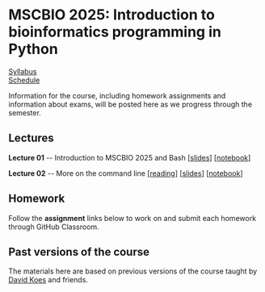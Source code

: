 # MSCBIO 2025: Introduction to bioinformatics programming in Python

[Syllabus](./syllabus.html)  
[Schedule](./schedule.html)  

<!--
[Midterm](./midterm.html) [[assignment](https://classroom.github.com/a/5P1QmhuO)]
[Final](./final.html) [[assignment](https://classroom.github.com/a/d-TJGen3)]
-->

Information for the course, including homework assignments and information about exams, will be posted here as we progress through the semester.


## Lectures

**Lecture 01** -- Introduction to MSCBIO 2025 and Bash [[slides](https://mscbio2025-2024.github.io/lectures/lecture-01-bash.slides.html)] [[notebook](https://mscbio2025-2024.github.io/lectures/lecture-01-bash.ipynb)]

**Lecture 02** -- More on the command line [[reading](https://www.freecodecamp.org/news/linux-command-line-tutorial/)] [[slides](https://mscbio2025-2024.github.io/lectures/lecture-02-bash2.slides.html)] [[notebook](https://mscbio2025-2024.github.io/lectures/lecture-02-bash2.ipynb)]

<!--
**Lecture 03** -- Introduction to Python [[reading](https://wiki.python.org/moin/BeginnersGuide/NonProgrammers)] [[slides](https://mscbio2025-2024.github.io/lectures/lecture-03-python.slides.html)] [[notebook](https://mscbio2025-2024.github.io/lectures/lecture-03-python.ipynb)]

**Lecture 04** -- Data visualization [[reading](https://thepythoncodingbook.com/basics-of-data-visualisation-in-python-using-matplotlib/)] [[slides](https://mscbio2025-2024.github.io/lectures/lecture-04-plot.slides.html)] [[notebook](https://mscbio2025-2024.github.io/lectures/lecture-04-plot.ipynb)]

**Lecture 05** -- Vectors with numpy [[reading](https://numpy.org/doc/stable/user/absolute_beginners.html)] [[slides](https://mscbio2025-2024.github.io/lectures/lecture-05-numpy.slides.html)] [[notebook](https://mscbio2025-2024.github.io/lectures/lecture-05-numpy.ipynb)]


**Lecture 4** -- Numerical integration: Simpson's rule [[slides](https://docs.google.com/presentation/d/1PlDw9VQzpxlnPPxvoBrlPKCTcZ-I4CFSIwLJyRzYOJU/edit?usp=sharing)] [[repository](https://github.com/Physics177-2022/lecture-4)]

**Lecture 5** -- Numerical integration: Error analysis [[slides](https://docs.google.com/presentation/d/13XYPYKhVoVPOLHLJ_m1uU_4Mbw6gCpJssPmUGjE9jkk/edit?usp=sharing)] [[repository](https://github.com/Physics177-2022/lecture-5)]  

**Lecture 6** -- Differential equations: Euler's method [[slides](https://docs.google.com/presentation/d/1tO2zYWGIQ4eyN-z87D6DsbL91OEXzTw5GHKwP8YAoQw/edit?usp=sharing)] [[repository](https://github.com/Physics177-2022/lecture-6)]

**Lecture 7** -- Differential equations: the Runge-Kutta and leapfrog methods [[slides](https://docs.google.com/presentation/d/1xVs188-mo_Ev0in_elibRFXXfeHy6r7bUqEg0C7wJ2I/edit?usp=sharing)] [[repository](https://github.com/Physics177-2022/lecture-7)]

**Lecture 8** -- Random number generation [[slides](https://docs.google.com/presentation/d/1R9YHnxeLzwnKEuFQ5rCOyIcLRfYDGm97p6_EoEC_Ieg/edit?usp=sharing)] [[repository](https://github.com/Physics177-2022/lecture-8)]

**Lecture 9** -- Calculations with probability distributions [[slides](https://docs.google.com/presentation/d/1Eok4MSTOHDBv3husQC8Q79YcCtVvv4E1wg-oVtdbUrs/edit?usp=sharing)] [[repository](https://github.com/Physics177-2022/lecture-9)]  

**Lecture 10** -- Probability and statistical physics I [[slides](https://docs.google.com/presentation/d/1BZj8mhxh3AnkA6dYaDxmyur7qPnHTRFzyj_z-lZjmPk/edit?usp=sharing)] [[repository](https://github.com/Physics177-2022/lecture-10)]

**Lecture 11** -- Probability and statistical physics II [[slides](https://docs.google.com/presentation/d/1norjKSnjlzRYD55CMWXxnL1bzqf0XyiOOW_tLeAkenI/edit?usp=sharing)] [[repository](https://github.com/Physics177-2022/lecture-11)]

**Lecture 12** -- The Ising model [[slides](https://docs.google.com/presentation/d/1Bq0s8SzeyrNy10290mp6neGjcZe8keoOSXScgbpO-YQ/edit?usp=sharing)] [[repository](https://github.com/Physics177-2022/lecture-12)]

**Lecture 13** -- Markov chain Monte Carlo [[slides](https://docs.google.com/presentation/d/10qzW4JEiY8aPTJXIo6GpMRfDz6T7SX1blD1UjKtpXso/edit?usp=sharing)] [[repository](https://github.com/Physics177-2022/lecture-13)]

**Lecture 14** -- Practical MCMC [[slides](https://docs.google.com/presentation/d/1U3mbTdfIHckrnUmm4WYfdRgOqZKf6_mRCydyMAtK9qU/edit?usp=sharing)] [[repository](https://github.com/Physics177-2022/lecture-14)]

**Lecture 15** -- Convex optimization [[slides](https://docs.google.com/presentation/d/17tnKjbaeyEJLcUoXCB4zYcHWof6GYj5QpCkDtKczaa0/edit?usp=sharing)] [[repository](https://github.com/Physics177-2022/lecture-15)]

**Lecture 16** -- Line search [[slides](https://docs.google.com/presentation/d/1NSIa_IVbNNVsSHzDur2FYMK_q1yWKqTudWonzVLHNmo/edit?usp=sharing)] [[repository](https://github.com/Physics177-2022/lecture-16)]

**Lecture 17** -- Newton's method [[slides](https://docs.google.com/presentation/d/13dK-lU-Q6_LtLlmFO8NWjmnP23LOeLAOLsH1FhUV6ac/edit?usp=sharing)] [[repository](https://github.com/Physics177-2022/lecture-17)]

**Lecture 18** -- Loss functions and regression [[slides](https://docs.google.com/presentation/d/16QlQtkRKXLzQ2GuBn9oJ8Urm1MFTT-jkMv2FDbKMueg/edit?usp=sharing)] [[repository](https://github.com/Physics177-2022/lecture-18)]

**Lecture 19** -- Maximum likelihood [[slides](https://docs.google.com/presentation/d/1PzxL0LCTNXXFCMnnfX2R0o9VaR8WUtlrk9n2c-fCQGA/edit?usp=sharing)] [[repository](https://github.com/Physics177-2022/lecture-19)]

**Lecture 20** -- Bayesian inference [[slides](https://docs.google.com/presentation/d/17GuHPWPfNWidP62eAhN2zjvCrqjA774suTqcUI2sLoE/edit?usp=sharing)] [[repository](https://github.com/Physics177-2022/lecture-20)]

**Lecture 21** -- Data handling [[slides](https://docs.google.com/presentation/d/1BTXHlcyWAmslOX0YmIQF7qpdprUutIO0D7n8tu-CBJw/edit?usp=sharing)] [[repository](https://github.com/Physics177-2022/lecture-21)]

**Lecture 22** -- Outlook [[slides](https://docs.google.com/presentation/d/1AcBtp9fh8f-RcV20Yf1uKTpeMITAYFGcMx-cKfggjNo/edit?usp=sharing)]
-->

## Homework

Follow the **assignment** links below to work on and submit each homework through GitHub Classroom.

<!--
**Homework 1** -- Introduction to Python, Jupyter, and Github [[assignment](https://classroom.github.com/a/rXJKfKSU)]  

**Homework 2** -- Numerical integration [[assignment](https://classroom.github.com/a/TOBmqtFK)]  

**Homework 3** -- Numerical integration of ordinary differential equations [[assignment](https://classroom.github.com/a/3JBrOeix)]  

**Homework 4** -- Different approaches to numerical integration of differential equations [[assignment](https://classroom.github.com/a/qImOip4Q)]  

**Homework 5** -- Statistical physics of a rubber band [[assignment](https://classroom.github.com/a/f9sJ5-et)]  

**Homework 6** -- Simulating the Ising model [[assignment](https://classroom.github.com/a/4Mxv4-H0)]  

**Homework 7** -- Optimization for physics [[assignment](https://classroom.github.com/a/YXDVOLeu)]  

**Homework 8** -- Inference for the Ising model [[assignment](https://classroom.github.com/a/tBSDOkj7)]  
-->

## Past versions of the course

The materials here are based on previous versions of the course taught by [David Koes](https://bits.csb.pitt.edu/) and friends. 
